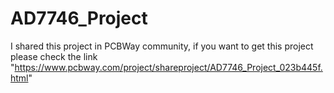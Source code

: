 # AD7746_Project
I shared this project in PCBWay community, if you want to get this project please check the link "https://www.pcbway.com/project/shareproject/AD7746_Project_023b445f.html"
